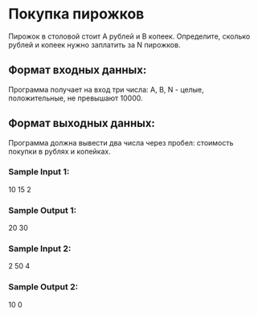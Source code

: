 # Покупка пирожков


Пирожок в столовой стоит A рублей и B копеек. Определите, сколько рублей и копеек нужно заплатить за N пирожков.



## Формат входных данных:

Программа получает на вход три числа: A, B, N - целые, положительные, не превышают 10000.

## Формат выходных данных:

Программа должна вывести два числа через пробел: стоимость покупки в рублях и копейках.


### Sample Input 1:

10
15
2
### Sample Output 1:

20 30
### Sample Input 2:

2
50
4
### Sample Output 2:

10 0
